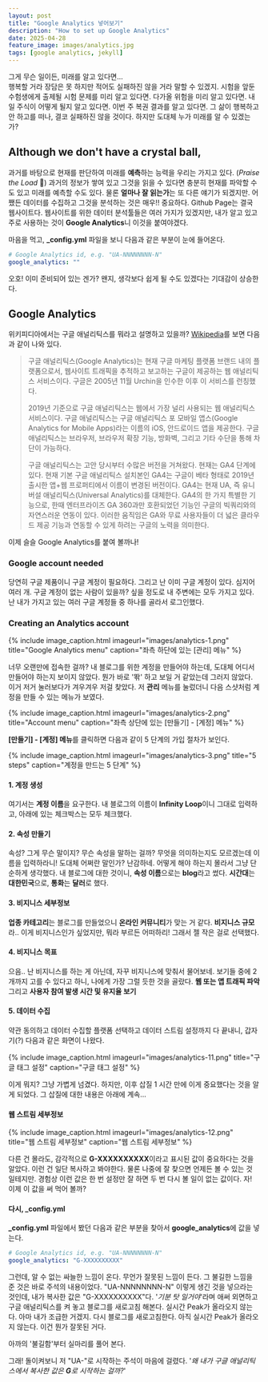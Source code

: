 ```yaml
---
layout: post
title: "Google Analytics 넣어보기"
description: "How to set up Google Analytics"
date: 2025-04-28
feature_image: images/analytics.jpg
tags: [google analytics, jekyll]
---
```


그게 무슨 일이든, 미래를 알고 있다면...<br />
행복할 거라 장담은 못 하지만 적어도 실패하진 않을 거라 말할 수 있겠지. 시험을 앞둔 수험생에게 출제될 시험 문제를 미리 알고 있다면. 다가올 위험을 미리 알고 있다면. 내일 주식이 어떻게 될지 알고 있다면. 이번 주 복권 결과를 알고 있다면. 그 삶이 행복하고 안 하고를 떠나, 결코 실패하진 않을 것이다. 하지만 도대체 누가 미래를 알 수 있겠는가?

## Although we don't have a crystal ball,

과거를 바탕으로 현재를 판단하여 미래를 **예측**하는 능력을 우리는 가지고 있다. (*Praise the Load* 🎉) 과거의 정보가 쌓여 있고 그것을 읽을 수 있다면 충분히 현재를 파악할 수도 있고 미래를 예측할 수도 있다. 물론 **얼마나 잘 읽는가**는 또 다른 얘기가 되겠지만. 어쨌든 데이터를 수집하고 그것을 분석하는 것은 매우!! 중요하다. Github Page는 결국 웹사이트다. 웹사이트를 위한 데이터 분석툴들은 여러 가지가 있겠지만, 내가 알고 있고 주로 사용하는 것이 **Google Analytics**니 이것을 붙여야겠다. 

마음을 먹고, **_config.yml** 파일을 보니 다음과 같은 부분이 눈에 들어온다.

```yml
# Google Analytics id, e.g. "UA-NNNNNNNN-N"
google_analytics: ""
```
 
오호! 이미 준비되어 있는 겐가? 왠지, 생각보다 쉽게 될 수도 있겠다는 기대감이 상승한다.

<!--more-->

## Google Analytics

위키피디아에서는 구글 애널리틱스를 뭐라고 설명하고 있을까? [Wikipedia](https://ko.wikipedia.org/wiki/구글_애널리틱스 "위키피디아에서 구글 애널리틱스에 대한 설명")를 보면 다음과 같이 나와 있다.

> 구글 애널리틱스(Google Analytics)는 현재 구글 마케팅 플랫폼 브랜드 내의 플랫폼으로서, 웹사이트 트래픽을 추적하고 보고하는 구글이 제공하는 웹 애널리틱스 서비스이다. 구글은 2005년 11월 Urchin을 인수한 이후 이 서비스를 런칭했다.
> 
> 2019년 기준으로 구글 애널리틱스는 웹에서 가장 널리 사용되는 웹 애널리틱스 서비스이다. 구글 애널리틱스는 구글 애널리틱스 포 모바일 앱스(Google Analytics for Mobile Apps)라는 이름의 iOS, 안드로이드 앱을 제공한다. 구글 애널리틱스는 브라우저, 브라우저 확장 기능, 방화벽, 그리고 기타 수단을 통해 차단이 가능하다.
> 
> 구글 애널리틱스는 고안 당시부터 수많은 버전을 거쳐왔다. 현재는 GA4 단계에 있다. 현재 기본 구글 애널리틱스 설치본인 GA4는 구글이 베타 형태로 2019년 출시한 앱+웹 프로퍼티에서 이름이 변경된 버전이다. GA4는 현재 UA, 즉 유니버설 애널리틱스(Universal Analytics)를 대체한다. GA4의 한 가지 특별한 기능으로, 한때 엔터프라이즈 GA 360과만 호환되었던 기능인 구글의 빅쿼리와의 자연스러운 연동이 있다. 이러한 움직임은 GA와 무료 사용자들이 더 넓은 클라우드 제공 기능과 연동할 수 있게 하려는 구글의 노력을 의미한다.

이제 슬슬 Google Analytics를 붙여 볼까나!

### Google account needed

당연히 구글 제품이니 구글 계정이 필요하다. 그리고 난 이미 구글 계정이 있다. 심지어 여러 개. 구글 계정이 없는 사람이 있을까? 싶을 정도로 내 주변에는 모두 가지고 있다. 난 내가 가지고 있는 여러 구글 계정들 중 하나를 골라서 로그인했다.

### Creating an Analytics account

{% include image_caption.html imageurl="images/analytics-1.png" title="Google Analytics menu" caption="좌측 하단에 있는 [관리] 메뉴" %}

너무 오랜만에 접속한 걸까? 내 블로그를 위한 계정을 만들어야 하는데, 도대체 어디서 만들어야 하는지 보이지 않았다. 뭔가 바로 '똮' 하고 보일 거 같았는데 그러지 않았다. 이거 저거 눌러보다가 겨우겨우 저걸 찾았다. 저 **관리** 메뉴를 눌렀더니 다음 스샷처럼 계정을 만들 수 있는 메뉴가 보였다. 

{% include image_caption.html imageurl="images/analytics-2.png" title="Account menu" caption="좌측 상단에 있는 [만들기] - [계정] 메뉴" %}

**[만들기] - [계정] 메뉴**를 클릭하면 다음과 같이 5 단계의 가입 절차가 보인다.

{% include image_caption.html imageurl="images/analytics-3.png" title="5 steps" caption="계정을 만드는 5 단계" %}

#### 1. 계정 생성

여기서는 **계정 이름**을 요구한다. 내 블로그의 이름이 **Infinity Loop**이니 그대로 입력하고, 아래에 있는 체크박스는 모두 체크했다.

#### 2. 속성 만들기

속성? 그게 무슨 말이지? 무슨 속성을 말하는 걸까? 무엇을 의미하는지도 모르겠는데 이름을 입력하라니! 도대체 어쩌란 말인가? 난감하네. 어떻게 해야 하는지 몰라서 그냥 단순하게 생각했다. 내 블로그에 대한 것이니, **속성 이름**으로는 **blog**라고 썼다. **시간대**는 **대한민국**으로, **통화**는 **달러**로 했다.

#### 3. 비지니스 세부정보

**업종 카테고리**는 블로그를 만들었으니 **온라인 커뮤니티**가 맞는 거 같다. **비지니스 규모**라.. 이게 비지니스인가 싶었지만, 뭐라 부르든 어떠하리! 그래서 젤 작은 걸로 선택했다.

#### 4. 비지니스 목표

으음.. 난 비지니스를 하는 게 아닌데, 자꾸 비지니스에 맞춰서 물어보네. 보기들 중에 2개까지 고를 수 있다고 하니, 나에게 가장 그럴 듯한 것을 골랐다. **웹 또는 앱 트래픽 파악** 그리고 **사용자 참여 발생 시간 및 유지율 보기**

#### 5. 데이터 수집

약관 동의하고 데이터 수집할 플랫폼 선택하고 데이터 스트림 설정까지 다 끝내니, 갑자기(?) 다음과 같은 화면이 나왔다.

{% include image_caption.html imageurl="images/analytics-11.png" title="구글 태그 설정" caption="구글 태그 설정" %}

이게 뭐지? 그냥 가볍게 넘겼다. 하지만, 이후 삽질 1 시간 만에 이게 중요했다는 것을 알게 되었다. 그 삽질에 대한 내용은 아래에 계속...

#### 웹 스트림 세부정보

{% include image_caption.html imageurl="images/analytics-12.png" title="웹 스트림 세부정보" caption="웹 스트림 세부정보" %}

다른 건 몰라도, 감각적으로 **G-XXXXXXXXXX**이라고 표시된 값이 중요하다는 것을 알았다. 이런 건 일단 복사하고 봐야한다. 물론 나중에 잘 찾으면 언제든 볼 수 있는 것 일테지만. 경험상 이런 값은 한 번 설정만 잘 하면 두 번 다시 볼 일이 없는 값이다. 자! 이제 이 값을 써 먹어 볼까?

#### 다시, _config.yml

**_config.yml** 파일에서 봤던 다음과 같은 부분을 찾아서 **google_analytics**에 값을 넣는다.

```yml
# Google Analytics id, e.g. "UA-NNNNNNNN-N"
google_analytics: "G-XXXXXXXXXX"
```

그런데, 알 수 없는 싸늘한 느낌이 온다. 무언가 잘못된 느낌이 든다. 그 불길한 느낌을 준 것은 바로 주석의 내용이었다. "UA-NNNNNNNN-N" 이렇게 생긴 것을 넣으라는 것인데, 내가 복사한 값은 "G-XXXXXXXXXX"다. '_기분 탓 일거야_'라며 애써 외면하고 구글 애널리틱스를 켜 놓고 블로그를 새로고침 해본다. 실시간 Peak가 올라오지 않는다. 아마 내가 조급한 거겠지. 다시 블로그를 새로고침한다. 아직 실시간 Peak가 올라오지 않는다. 이건 뭔가 잘못된 거다.

아까의 '불길함'부터 실마리를 풀어 본다.

그래! 돌이켜보니 저 "UA-"로 시작하는 주석이 마음에 걸렸다. '_왜 내가 구글 애널리틱스에서 복사한 값은 **G**로 시작하는 걸까?_'
